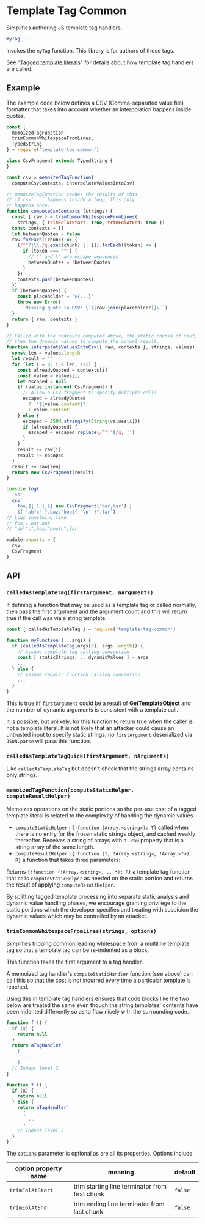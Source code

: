 # Template Tag Common

Simplifies authoring JS template tag handlers.

```js
myTag`...`
```

invokes the `myTag` function.  This library is for authors of those
tags.

See "[Tagged template literals][]" for details about how template tag
handlers are called.

## Example

The example code below defines a CSV (Comma-separated value file)
formatter that takes into account whether an interpolation happens
inside quotes.

```js
const {
  memoizedTagFunction,
  trimCommonWhitespaceFromLines,
  TypedString
} = require('template-tag-common')

class CsvFragment extends TypedString {
}

const csv = memoizedTagFunction(
  computeCsvContexts, interpolateValuesIntoCsv)

// memoizeTagFunction caches the results of this
// if csv`...` happens inside a loop, this only
// happens once.
function computeCsvContexts (strings) {
  const { raw } = trimCommonWhitespaceFromLines(
    strings, { trimEolAtStart: true, trimEolAtEnd: true })
  const contexts = []
  let betweenQuotes = false
  raw.forEach((chunk) => {
    (/""?|\\./g.exec(chunk) || []).forEach((token) => {
      if (token === '"') {
        // "" and \" are escape sequences
        betweenQuotes = !betweenQuotes
      }
    })
    contexts.push(betweenQuotes)
  })
  if (betweenQuotes) {
    const placeholder = '${...}'
    throw new Error(
      `Missing quote in CSV: \`${raw.join(placeholder)}\``)
  }
  return { raw, contexts }
}

// Called with the contexts computed above, the static chunks of text,
// then the dynamic values to compute the actual result.
function interpolateValuesIntoCsv({ raw, contexts }, strings, values) {
  const len = values.length
  let result = ''
  for (let i = 0; i < len; ++i) {
    const alreadyQuoted = contexts[i]
    const value = values[i]
    let escaped = null
    if (value instanceof CsvFragment) {
      // Allow a CSV fragment to specify multiple cells
      escaped = alreadyQuoted
        ? `"${value.content}"`
        : value.content
    } else {
      escaped = JSON.stringify(String(values[i]))
      if (alreadyQuoted) {
        escaped = escaped.replace(/^"|"$/g, '')
      }
    }
    result += raw[i]
    result += escaped
  }
  result += raw[len]
  return new CsvFragment(result)
}

console.log(
  '%s',
  csv`
    foo,${ 1 },${ new CsvFragment('bar,bar') }
    ${ 'ab"c' },baz,"boo${ '\n' }",far`)
// Logs something like
// foo,1,bar,bar
// "ab\"c",baz,"boo\n",far

module.exports = {
  csv,
  CsvFragment
}
```


## API

### `calledAsTemplateTag(firstArgument, nArguments)`

If defining a function that may be used as a template tag
or called normally, then pass the first argument and
the argument count and this will return true if the call
was via a string template.

```js
const { calledAsTemplateTag } = require('template-tag-common')

function myFunction (...args) {
  if (calledAsTemplateTag(args[0], args.length)) {
    // Assume template tag calling convention
    const [ staticStrings, ...dynamicValues ] = args
    ...
  } else {
    // Assume regular function calling convention
    ...
  }
}
```

This is true iff `firstArgument` could be a result of
**[GetTemplateObject][]**
and the number of dynamic arguments is consistent with a
template call.

It is possible, but unlikely, for this function to return true when
the caller is not a template literal.  It is not likely that an
attacker could cause an untrusted input to specify static strings; no
`firstArgument` deserialized via `JSON.parse` will pass this function.

### `calledAsTemplateTagQuick(firstArgument, nArguments)`

Like `calledAsTemplateTag` but doesn't check that the
strings array contains only strings.

### `memoizedTagFunction(computeStaticHelper, computeResultHelper)`

Memoizes operations on the static portions so the per-use cost
of a tagged template literal is related to the complexity of handling
the dynamic values.

* `computeStaticHelper` : `{!function (Array.<string>): T}`
   called when there is no entry for the
   frozen static strings object, and cached weakly thereafter.
   Receives a string of arrays with a `.raw` property that is
   a string array of the same length.
*  `computeResultHelper` : `{!function (T, !Array.<string>, !Array.<*>): R}`
   a function that takes three parameters:

Returns `{!function (!Array.<string>, ...*): R}` a template tag
function that calls `computeStaticHelper` as needed on the static
portion and returns the result of applying `computeResultHelper`.

By splitting tagged template processing into separate static analysis
and dynamic value handling phases, we encourage granting privilege to
the static portions which the developer specifies and treating with
suspicion the dynamic values which may be controlled by an attacker.

### `trimCommonWhitespaceFromLines(strings, options)`

Simplifies tripping common leading whitespace from a multiline
template tag so that a template tag can be re-indented as a block.

This function takes the first argument to a tag handler.

A memoized tag handler's `computeStaticHandler` function (see above)
can call this so that the cost is not incurred every time a particular
template is reached.

Using this in template tag handlers ensures that code blocks like the
two below are treated the same even though the string templates'
contents have been indented differently so as to flow nicely with the
surrounding code.

```js
function f () {
  if (x) {
    return null
  }
  return aTagHandler`
    {
      ...
    }`
  // Indent level 2
}
```

```js
function f () {
  if (x) {
    return null
  } else {
    return aTagHandler`
      {
        ...
      }`
    // Indent level 3
  }
}
```

The `options` parameter is optional as are all its properties.  Options include

| option property name | meaning | default |
| -------------------- | ------- | ------- |
| `trimEolAtStart`     | trim starting line terminator from first chunk | `false` |
| `trimEolAtEnd`     | trim ending line terminator from last chunk | `false` |


[Tagged template literals]: https://developer.mozilla.org/en-US/docs/Web/JavaScript/Reference/Template_literals#Tagged_template_literals
[GetTemplateObject]: https://www.ecma-international.org/ecma-262/6.0/#sec-gettemplateobject
